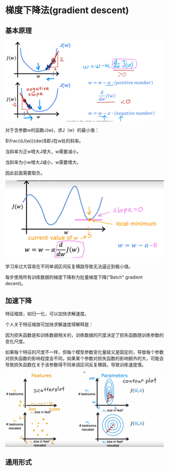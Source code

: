 # 梯度下降法(gradient descent)

## 基本原理

![image-20230119115326796](./%E6%A2%AF%E5%BA%A6%E4%B8%8B%E9%99%8D%E6%B3%95.assets/image-20230119115326796.png)

对于含参数w的函数J(w)，求J（w）的最小值：

$\frac{dJ(w)}{dw}$即J在w处的斜率。

当斜率为正w增大J增大，w需要减小。

当斜率为小w增大J减小，w需要增大。

因此前面需要取负。



![image-20230119120744337](./%E6%A2%AF%E5%BA%A6%E4%B8%8B%E9%99%8D%E6%B3%95.assets/image-20230119120744337.png)

学习率过大容易在不同单调区间反复横跳导致无法逼近到极小值。



每步使用所有训练数据的梯度下降称为批量梯度下降("Batch" gradient decent)。

## 加速下降

特征缩放，如归一化，可以加快求解速度。

个人关于特征缩放可加快求解速度得解释是：

因为损失函数是和训练数据相关的，训练数据的尺度决定了损失函数随训练参数的变化尺度。

如果每个特征的尺度不一样，但每个模型参数变化量级又是固定的，导致每个参数对损失函数的影响程度会不同，如果某个参数对损失函数的影响额外的大，可能会导致损失函数在关于该参数得不同单调区间反复横跳，导致训练速度慢。

![image-20230128000005666](./%E6%A2%AF%E5%BA%A6%E4%B8%8B%E9%99%8D%E6%B3%95.assets/image-20230128000005666.png)

## 通用形式
